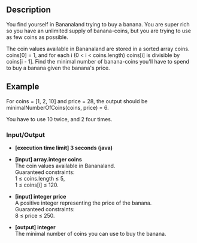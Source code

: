## Description
You find yourself in Bananaland trying to buy a banana. You are super rich so you have an unlimited supply of banana-coins, but you are trying to use as few coins as possible.

The coin values available in Bananaland are stored in a sorted array coins. coins[0] = 1, and for each i (0 < i < coins.length) coins[i] is divisible by coins[i - 1]. Find the minimal number of banana-coins you'll have to spend to buy a banana given the banana's price.

## Example

For coins = [1, 2, 10] and price = 28, the output should be
minimalNumberOfCoins(coins, price) = 6.

You have to use 10 twice, and 2 four times.

### Input/Output

- **[execution time limit] 3 seconds (java)**

- **[input] array.integer coins**  
The coin values available in Bananaland.  
Guaranteed constraints:  
1 ≤ coins.length ≤ 5,  
1 ≤ coins[i] ≤ 120.

- **[input] integer price**  
A positive integer representing the price of the banana.  
Guaranteed constraints:  
8 ≤ price ≤ 250.

- **[output] integer**  
The minimal number of coins you can use to buy the banana.